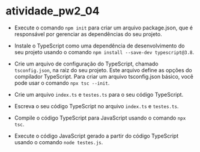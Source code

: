 # atividade_pw2_04
- Execute o comando `npm init` para criar um arquivo package.json, que é responsável por gerenciar as dependências do seu projeto.

- Instale o TypeScript como uma dependência de desenvolvimento do seu projeto usando o comando `npm install --save-dev typescript@3.8`.

- Crie um arquivo de configuração do TypeScript, chamado `tsconfig.json`, na raiz do seu projeto. Este arquivo define as opções do compilador TypeScript. Para criar um arquivo tsconfig.json básico, você pode usar o comando `npx tsc --init`.

- Crie um arquivo `index.ts` e `testes.ts` para o seu código TypeScript.

- Escreva o seu código TypeScript no arquivo `index.ts` e `testes.ts`.

- Compile o código TypeScript para JavaScript usando o comando `npx tsc`.

- Execute o código JavaScript gerado a partir do código TypeScript usando o comando `node testes.js`.
